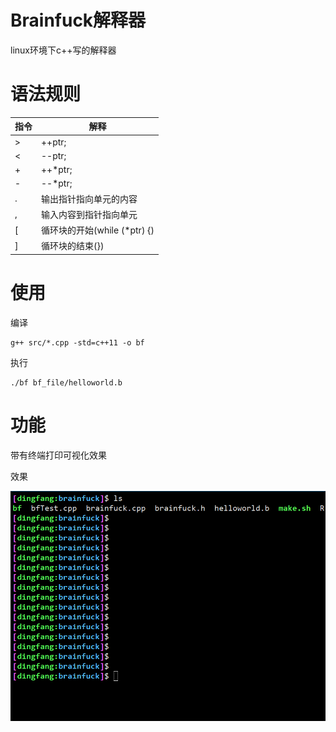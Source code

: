 # Brainfuck解释器

linux环境下c++写的解释器


# 语法规则

| 指令 |      解释      |
| ---- | -------------- |
|  >   |    \+\+ptr;    |
|  <   |    --ptr;      |
|  +   |    \+\+\*ptr;  |
|  -   |    --\*ptr;    |
|  .   | 输出指针指向单元的内容 |
|  ,   | 输入内容到指针指向单元 |
|  [   | 循环块的开始(while (\*ptr) {) |
|  ]   | 循环块的结束(}) |


# 使用

编译

```shell
g++ src/*.cpp -std=c++11 -o bf
```

执行

```shell
./bf bf_file/helloworld.b
```

# 功能

带有终端打印可视化效果

效果

![brainfuck](./imgs/brainfuck.gif)
